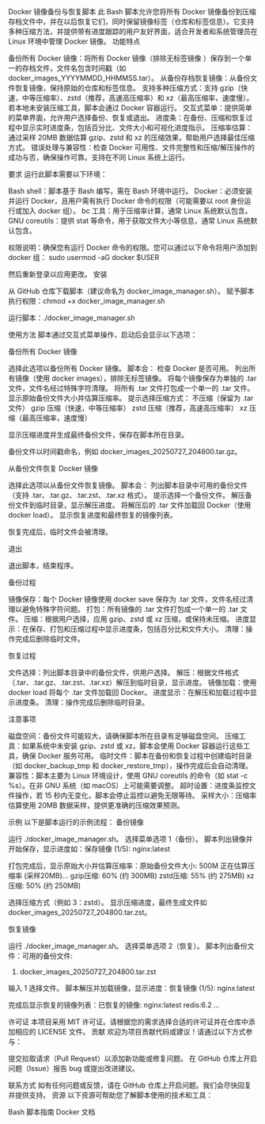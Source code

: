 Docker 镜像备份与恢复脚本
此 Bash 脚本允许您将所有 Docker 镜像备份到压缩存档文件中，并在以后恢复它们，同时保留镜像标签（仓库和标签信息）。它支持多种压缩方法，并提供带有进度跟踪的用户友好界面，适合开发者和系统管理员在 Linux 环境中管理 Docker 镜像。
功能特点

备份所有 Docker 镜像：将所有 Docker 镜像（排除无标签镜像 <none>）保存到一个单一的存档文件，文件名包含时间戳（如 docker_images_YYYYMMDD_HHMMSS.tar）。
从备份存档恢复镜像：从备份文件恢复镜像，保持原始的仓库和标签信息。
支持多种压缩方式：支持 gzip（快速，中等压缩率）、zstd（推荐，高速高压缩率）和 xz（最高压缩率，速度慢）。若本地未安装压缩工具，脚本会通过 Docker 容器运行。
交互式菜单：提供简单的菜单界面，允许用户选择备份、恢复或退出。
进度条：在备份、压缩和恢复过程中显示实时进度条，包括百分比、文件大小和可视化进度指示。
压缩率估算：通过采样 20MB 数据估算 gzip、zstd 和 xz 的压缩效果，帮助用户选择最佳压缩方式。
错误处理与兼容性：检查 Docker 可用性、文件完整性和压缩/解压操作的成功与否，确保操作可靠。支持在不同 Linux 系统上运行。

要求
运行此脚本需要以下环境：

Bash shell：脚本基于 Bash 编写，需在 Bash 环境中运行。
Docker：必须安装并运行 Docker，且用户需有执行 Docker 命令的权限（可能需要以 root 身份运行或加入 docker 组）。
bc 工具：用于压缩率计算，通常 Linux 系统默认包含。
GNU coreutils：提供 stat 等命令，用于获取文件大小等信息，通常 Linux 系统默认包含。

权限说明：确保您有运行 Docker 命令的权限。您可以通过以下命令将用户添加到 docker 组：
sudo usermod -aG docker $USER

然后重新登录以应用更改。
安装

从 GitHub 仓库下载脚本（建议命名为 docker_image_manager.sh）。
赋予脚本执行权限：chmod +x docker_image_manager.sh


运行脚本：./docker_image_manager.sh



使用方法
脚本通过交互式菜单操作，启动后会显示以下选项：

备份所有 Docker 镜像

选择此选项以备份所有 Docker 镜像。
脚本会：
检查 Docker 是否可用。
列出所有镜像（使用 docker images），排除无标签镜像。
将每个镜像保存为单独的 .tar 文件，文件名经过特殊字符清理。
将所有 .tar 文件打包成一个单一的 .tar 文件。
显示原始备份文件大小并估算压缩率。
提示选择压缩方式：
不压缩（保留为 .tar 文件）
gzip 压缩（快速，中等压缩率）
zstd 压缩（推荐，高速高压缩率）
xz 压缩（最高压缩率，速度慢）


显示压缩进度并生成最终备份文件，保存在脚本所在目录。


备份文件以时间戳命名，例如 docker_images_20250727_204800.tar.gz。


从备份文件恢复 Docker 镜像

选择此选项以从备份文件恢复镜像。
脚本会：
列出脚本目录中可用的备份文件（支持 .tar、.tar.gz、.tar.zst、.tar.xz 格式）。
提示选择一个备份文件。
解压备份文件到临时目录，显示解压进度。
将解压后的 .tar 文件加载回 Docker（使用 docker load）。
显示恢复进度和最终恢复的镜像列表。


恢复完成后，临时文件会被清理。


退出

退出脚本，结束程序。



备份过程

镜像保存：每个 Docker 镜像使用 docker save 保存为 .tar 文件，文件名经过清理以避免特殊字符问题。
打包：所有镜像的 .tar 文件打包成一个单一的 .tar 文件。
压缩：根据用户选择，应用 gzip、zstd 或 xz 压缩，或保持未压缩。
进度显示：在保存、打包和压缩过程中显示进度条，包括百分比和文件大小。
清理：操作完成后删除临时文件。

恢复过程

文件选择：列出脚本目录中的备份文件，供用户选择。
解压：根据文件格式（.tar、.tar.gz、.tar.zst、.tar.xz）解压到临时目录，显示进度。
镜像加载：使用 docker load 将每个 .tar 文件加载回 Docker。
进度显示：在解压和加载过程中显示进度条。
清理：操作完成后删除临时目录。

注意事项

磁盘空间：备份文件可能较大，请确保脚本所在目录有足够磁盘空间。
压缩工具：如果系统中未安装 gzip、zstd 或 xz，脚本会使用 Docker 容器运行这些工具，确保 Docker 服务可用。
临时文件：脚本在备份和恢复过程中创建临时目录（如 docker_backup_tmp 和 docker_restore_tmp），操作完成后会自动清理。
兼容性：脚本主要为 Linux 环境设计，使用 GNU coreutils 的命令（如 stat -c %s）。在非 GNU 系统（如 macOS）上可能需要调整。
超时设置：进度条监控文件操作，若 15 秒内无变化，脚本会停止监控以避免无限等待。
采样大小：压缩率估算使用 20MB 数据采样，提供更准确的压缩效果预测。

示例
以下是脚本运行的示例流程：
备份镜像

运行 ./docker_image_manager.sh。
选择菜单选项 1（备份）。
脚本列出镜像并开始保存，显示进度如：保存镜像 (1/5): nginx:latest


打包完成后，显示原始大小并估算压缩率：原始备份文件大小: 500M
正在估算压缩率 (采样20MB)...
gzip压缩: 60% (约 300MB)
zstd压缩: 55% (约 275MB)
xz压缩: 50% (约 250MB)


选择压缩方式（例如 3：zstd）。
显示压缩进度，最终生成文件如 docker_images_20250727_204800.tar.zst。

恢复镜像

运行 ./docker_image_manager.sh。
选择菜单选项 2（恢复）。
脚本列出备份文件：可用的备份文件:
1. docker_images_20250727_204800.tar.zst


输入 1 选择文件。
脚本解压并加载镜像，显示进度：恢复镜像 (1/5): nginx:latest


完成后显示恢复的镜像列表：已恢复的镜像:
nginx:latest
redis:6.2
...



许可证
本项目采用 MIT 许可证。请根据您的需求选择合适的许可证并在仓库中添加相应的 LICENSE 文件。
贡献
欢迎为项目贡献代码或建议！请通过以下方式参与：

提交拉取请求（Pull Request）以添加新功能或修复问题。
在 GitHub 仓库上开启问题（Issue）报告 bug 或提出改进建议。

联系方式
如有任何问题或反馈，请在 GitHub 仓库上开启问题。我们会尽快回复并提供支持。
资源
以下资源可帮助您了解脚本使用的技术和工具：

Bash 脚本指南
Docker 文档
